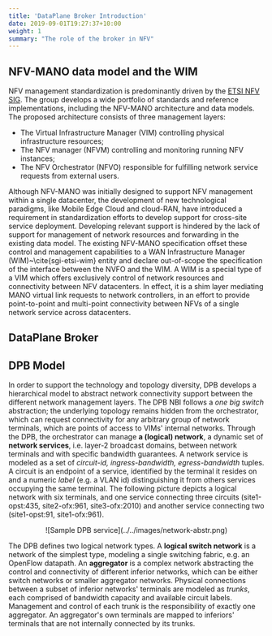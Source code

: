 ```yaml
---
title: 'DataPlane Broker Introduction'
date: 2019-09-01T19:27:37+10:00
weight: 1
summary: "The role of the broker in NFV"
---
```

## NFV-MANO data model and the WIM

NFV management standardization is predominantly driven by the [ETSI NFV SIG](https://www.etsi.org/technologies/nfv). The group develops a wide portfolio of standards and reference implementations, including the NFV-MANO architecture and data models. The proposed architecture consists of three management layers: 

 * The Virtual Infrastructure Manager (VIM) controlling physical infrastructure resources; 
 * The NFV manager (NFVM) controlling and monitoring running NFV instances; 
 * The NFV Orchestrator (NFVO) responsible for fulfilling network service requests from external users.

Although NFV-MANO was initially designed to support NFV management within a single datacenter, the development of new technological paradigms, like Mobile Edge Cloud and cloud-RAN, have introduced a requirement in standardization efforts to develop support for cross-site service deployment. Developing relevant support is hindered by the lack of support for management of network  resources and  forwarding in the existing data model. The existing NFV-MANO specification offset these control and management capabilities to a WAN Infrastructure Manager (WIM)~\cite{sgi-etsi-wim} entity and declare out-of-scope the specification of the interface between the NVFO and the WIM. A WIM is a special type of a VIM which offers exclusively control of network resources and connectivity between NFV datacenters. In effect, it is a shim layer mediating MANO virtual link requests to network controllers, in an effort to provide point-to-point and multi-point connectivity between NFVs of a single network service across datacenters.

## DataPlane Broker

## DPB Model

In order to support the technology and topology diversity, DPB develops a hierarchical model to abstract network connectivity support between the different network management layers. The DPB NBI follows a *one big switch* abstraction; the underlying topology remains hidden from the orchestrator, which can request connectivity for any arbitrary group of network terminals, which are points of access to VIMs' internal networks. Through the DPB, the orchestrator can manage **a (logical) network**, a dynamic set of **network services**, i.e. layer-2 broadcast domains, between network terminals and with specific bandwidth guarantees. A network service is modeled as a set of _circuit-id, ingress-bandwidth, egress-bandwidth_ tuples. A circuit is an endpoint of a service, identified by the terminal it resides on and a numeric _label_ (e.g. a VLAN id) distinguishing it from others services occupying the same terminal.  The following picture depicts a logical network with six terminals, and one service connecting three circuits (site1-opst:435, site2-ofx:961, site3-ofx:2010) and another service connecting two (site1-opst:91, site1-ofx:961).

<center>
![Sample DPB service](../../images/network-abstr.png)
</center>

The DPB defines two logical network types. A __logical switch network__ is a network of the simplest type, modeling a single switching fabric, e.g. an OpenFlow datapath. An __aggregator__ is a complex network abstracting the control and connectivity of different inferior networks, which can be either switch networks or smaller aggregator networks. Physical connections between a subset of inferior networks' terminals are modeled as _trunks_, each comprised of bandwidth capacity and available circuit labels. Management and control of each trunk is the responsibility of exactly one aggregator. An aggregator's own terminals are mapped to inferiors' terminals that are not internally connected by its trunks.

